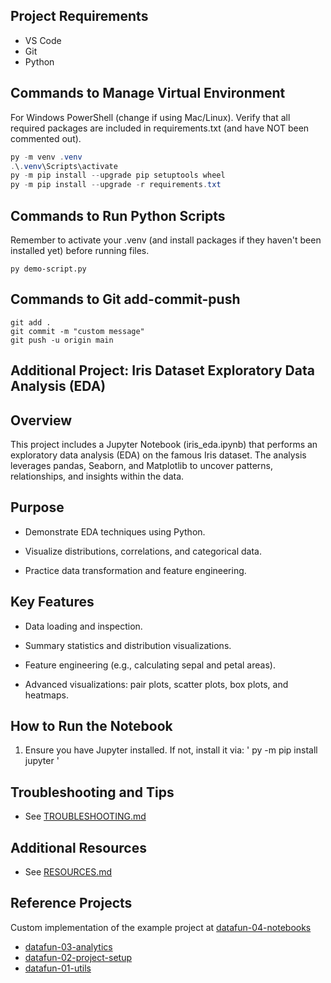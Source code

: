 ## Project Requirements

- VS Code
- Git
- Python 

## Commands to Manage Virtual Environment

For Windows PowerShell (change if using Mac/Linux).
Verify that all required packages are included in requirements.txt (and have NOT been commented out).

```powershell
py -m venv .venv
.\.venv\Scripts\activate
py -m pip install --upgrade pip setuptools wheel
py -m pip install --upgrade -r requirements.txt
```

## Commands to Run Python Scripts

Remember to activate your .venv (and install packages if they haven't been installed yet) before running files.

```shell
py demo-script.py
```

## Commands to Git add-commit-push

```shell
git add .
git commit -m "custom message"
git push -u origin main
```
## **Additional Project: Iris Dataset Exploratory Data Analysis (EDA)**

## **Overview**

This project includes a Jupyter Notebook (iris_eda.ipynb) that performs an exploratory data analysis (EDA) on the famous Iris dataset. The analysis leverages pandas, Seaborn, and Matplotlib to uncover patterns, relationships, and insights within the data.

## **Purpose**

* Demonstrate EDA techniques using Python.

* Visualize distributions, correlations, and categorical data.

* Practice data transformation and feature engineering.

## **Key Features**

* Data loading and inspection.

* Summary statistics and distribution visualizations.

* Feature engineering (e.g., calculating sepal and petal areas).

* Advanced visualizations: pair plots, scatter plots, box plots, and heatmaps.

## **How to Run the Notebook**

1. Ensure you have Jupyter installed. If not, install it via:
' py -m pip install jupyter '

## Troubleshooting and Tips
- See [TROUBLESHOOTING.md](docs/TROUBLESHOOTING.md)

## Additional Resources 
- See [RESOURCES.md](docs/RESOURCES.md)

## Reference Projects

Custom implementation of the example project at 
[datafun-04-notebooks](https://github.com/denisecase/datafun-04-notebooks/)

- [datafun-03-analytics](https://github.com/denisecase/datafun-03-analytics/)
- [datafun-02-project-setup](https://github.com/denisecase/datafun-02-project-setup/)
- [datafun-01-utils](https://github.com/denisecase/datafun-01-utils/)